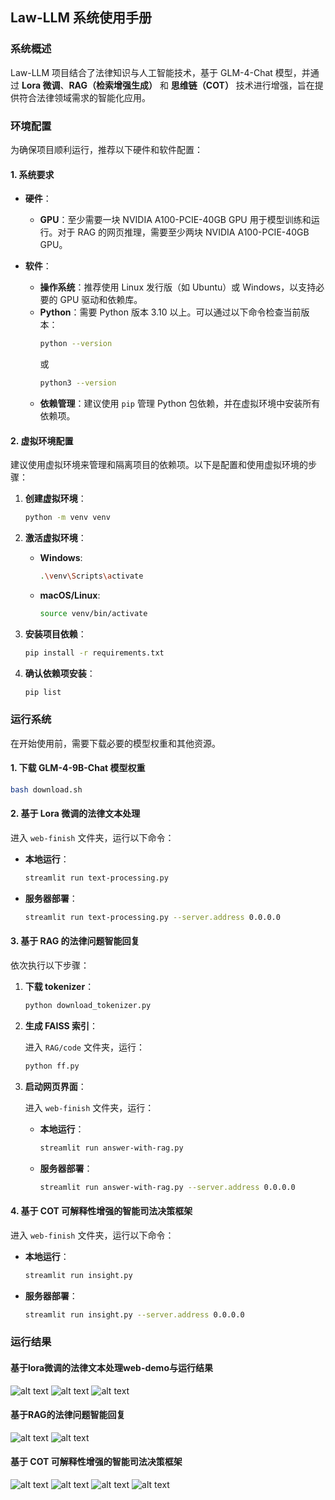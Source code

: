 ## Law-LLM 系统使用手册

### 系统概述

Law-LLM 项目结合了法律知识与人工智能技术，基于 GLM-4-Chat 模型，并通过 **Lora 微调**、**RAG（检索增强生成）** 和 **思维链（COT）** 技术进行增强，旨在提供符合法律领域需求的智能化应用。

### 环境配置

为确保项目顺利运行，推荐以下硬件和软件配置：

#### 1. 系统要求

- **硬件**：
  - **GPU**：至少需要一块 NVIDIA A100-PCIE-40GB GPU 用于模型训练和运行。对于 RAG 的网页推理，需要至少两块 NVIDIA A100-PCIE-40GB GPU。

- **软件**：
  - **操作系统**：推荐使用 Linux 发行版（如 Ubuntu）或 Windows，以支持必要的 GPU 驱动和依赖库。
  - **Python**：需要 Python 版本 3.10 以上。可以通过以下命令检查当前版本：
    ```bash
    python --version
    ```
    或
    ```bash
    python3 --version
    ```
  - **依赖管理**：建议使用 `pip` 管理 Python 包依赖，并在虚拟环境中安装所有依赖项。

#### 2. 虚拟环境配置

建议使用虚拟环境来管理和隔离项目的依赖项。以下是配置和使用虚拟环境的步骤：

1. **创建虚拟环境**：
   ```bash
   python -m venv venv
   ```

2. **激活虚拟环境**：
   - **Windows**:
     ```bash
     .\venv\Scripts\activate
     ```
   - **macOS/Linux**:
     ```bash
     source venv/bin/activate
     ```

3. **安装项目依赖**：
   ```bash
   pip install -r requirements.txt
   ```

4. **确认依赖项安装**：
   ```bash
   pip list
   ```

### 运行系统

在开始使用前，需要下载必要的模型权重和其他资源。

#### 1. 下载 GLM-4-9B-Chat 模型权重

```bash
bash download.sh
```

#### 2. 基于 Lora 微调的法律文本处理

进入 `web-finish` 文件夹，运行以下命令：

- **本地运行**：
  ```bash
  streamlit run text-processing.py
  ```

- **服务器部署**：
  ```bash
  streamlit run text-processing.py --server.address 0.0.0.0
  ```

#### 3. 基于 RAG 的法律问题智能回复

依次执行以下步骤：

1. **下载 tokenizer**：
   ```bash
   python download_tokenizer.py
   ```

2. **生成 FAISS 索引**：

   进入 `RAG/code` 文件夹，运行：
   ```bash
   python ff.py
   ```

3. **启动网页界面**：

   进入 `web-finish` 文件夹，运行：
   - **本地运行**：
     ```bash
     streamlit run answer-with-rag.py
     ```

   - **服务器部署**：
     ```bash
     streamlit run answer-with-rag.py --server.address 0.0.0.0
     ```

#### 4. 基于 COT 可解释性增强的智能司法决策框架

进入 `web-finish` 文件夹，运行以下命令：

- **本地运行**：
  ```bash
  streamlit run insight.py
  ```

- **服务器部署**：
  ```bash
  streamlit run insight.py --server.address 0.0.0.0
  ```

### 运行结果
#### 基于lora微调的法律文本处理web-demo与运行结果
![alt text](img/text-processing/text-processing-web-demo.png)
![alt text](img/text-processing/text-processing-data-processing.png) ![alt text](img/text-processing/text-processing-NER-demo.png) 

#### 基于RAG的法律问题智能回复
![alt text](img/answer-with-rag/answer-with-rag-web-demo.png)
![alt text](img/answer-with-rag/answer-with-rag-output.png) 

#### 基于 COT 可解释性增强的智能司法决策框架
 ![alt text](img/insight/web-demo.jpg)
 ![alt text](img/insight/insight1.png) 
 ![alt text](img/insight/insight2.png)
![alt text](img/insight/ingisht3.png) 